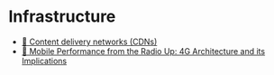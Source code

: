 # Infrastructure

- [📝 Content delivery networks (CDNs)](https://web.dev/content-delivery-networks)
- [🎥 Mobile Performance from the Radio Up: 4G Architecture and its Implications](https://www.youtube.com/watch?v=a4SbDZ9Y-I4&ab_channel=IlyaGrigorik)
